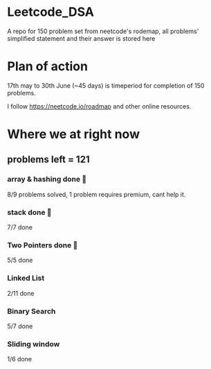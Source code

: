# Leetcode_DSA
A repo for 150 problem set from neetcode's rodemap, all problems' simplified statement and their answer is stored here

# Plan of action
17th may to 30th June (~45 days) is timeperiod for completion of 150 problems.

I follow https://neetcode.io/roadmap and other online resources.

# Where we at right now 
## problems left = 121
### array & hashing done 🥳
8/9 problems solved, 1 problem requires premium, cant help it.  
### stack done 🥳
7/7  done  
### Two Pointers done 🥳
5/5  done  
### Linked List
2/11  done
### Binary Search
5/7  done
### Sliding window
1/6 done